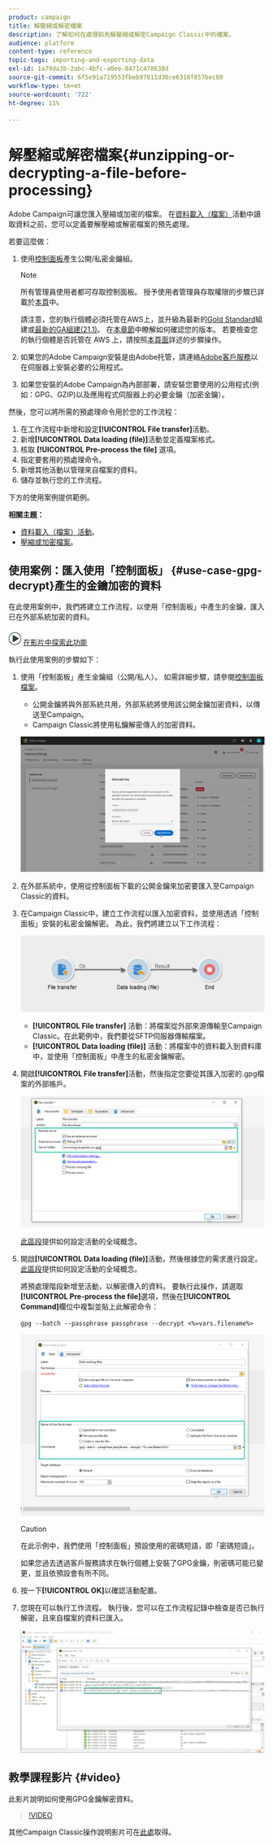 ```yaml
---
product: campaign
title: 解壓縮或解密檔案
description: 了解如何在處理前先解壓縮或解密Campaign Classic中的檔案。
audience: platform
content-type: reference
topic-tags: importing-and-exporting-data
exl-id: 1a79da3b-2abc-4bfc-a0ee-8471c478638d
source-git-commit: 6f5e91a719553fbeb97811d30ce6318f857bec80
workflow-type: tm+mt
source-wordcount: '722'
ht-degree: 11%

---
```


# 解壓縮或解密檔案{#unzipping-or-decrypting-a-file-before-processing}

Adobe Campaign可讓您匯入壓縮或加密的檔案。 在[資料載入（檔案）](../../workflow/using/data-loading--file-.md)活動中讀取資料之前，您可以定義要解壓縮或解密檔案的預先處理。

若要這麼做：

1. 使用[控制面板](https://experienceleague.adobe.com/docs/control-panel/using/instances-settings/gpg-keys-management.html#decrypting-data)產生公開/私密金鑰組。

   >[!NOTE]
   >
   >所有管理員使用者都可存取控制面板。 授予使用者管理員存取權限的步驟已詳載於[本頁](https://experienceleague.adobe.com/docs/control-panel/using/discover-control-panel/managing-permissions.html?lang=zh-Hant#discover-control-panel)中。
   >
   >請注意，您的執行個體必須托管在AWS上，並升級為最新的[Gold Standard](../../rn/using/gs-overview.md)組建或[最新的GA組建(21.1)](../../rn/using/latest-release.md)。 在[本章節](../../platform/using/launching-adobe-campaign.md#getting-your-campaign-version)中瞭解如何確認您的版本。 若要檢查您的執行個體是否託管在 AWS 上，請按照[本頁面](https://experienceleague.adobe.com/docs/control-panel/using/faq.html)詳述的步驟操作。

1. 如果您的Adobe Campaign安裝是由Adobe托管，請連絡[Adobe客戶服務](https://helpx.adobe.com/tw/enterprise/admin-guide.html/enterprise/using/support-for-experience-cloud.ug.html)以在伺服器上安裝必要的公用程式。
1. 如果您安裝的Adobe Campaign為內部部署，請安裝您要使用的公用程式(例如：GPG、GZIP)以及應用程式伺服器上的必要金鑰（加密金鑰）。

然後，您可以將所需的預處理命令用於您的工作流程：

1. 在工作流程中新增和設定&#x200B;**[!UICONTROL File transfer]**&#x200B;活動。
1. 新增&#x200B;**[!UICONTROL Data loading (file)]**&#x200B;活動並定義檔案格式。
1. 核取 **[!UICONTROL Pre-process the file]** 選項。
1. 指定要套用的預處理命令。
1. 新增其他活動以管理來自檔案的資料。
1. 儲存並執行您的工作流程。

下方的使用案例提供範例。

**相關主題：**

* [資料載入（檔案）活動](../../workflow/using/data-loading--file-.md)。
* [壓縮或加密檔案](../../workflow/using/how-to-use-workflow-data.md#zipping-or-encrypting-a-file)。

## 使用案例：匯入使用「控制面板」 {#use-case-gpg-decrypt}產生的金鑰加密的資料

在此使用案例中，我們將建立工作流程，以使用「控制面板」中產生的金鑰，匯入已在外部系統加密的資料。

![](assets/do-not-localize/how-to-video.png) [在影片中探索此功能](#video)

執行此使用案例的步驟如下：

1. 使用「控制面板」產生金鑰組（公開/私人）。 如需詳細步驟，請參閱[控制面板檔案](https://experienceleague.adobe.com/docs/control-panel/using/instances-settings/gpg-keys-management.html#decrypting-data)。

   * 公開金鑰將與外部系統共用，外部系統將使用該公開金鑰加密資料，以傳送至Campaign。
   * Campaign Classic將使用私鑰解密傳入的加密資料。

   ![](assets/gpg_generate.png)

1. 在外部系統中，使用從控制面板下載的公開金鑰來加密要匯入至Campaign Classic的資料。

1. 在Campaign Classic中，建立工作流程以匯入加密資料，並使用透過「控制面板」安裝的私密金鑰解密。 為此，我們將建立以下工作流程：

   ![](assets/gpg_import_workflow.png)

   * **[!UICONTROL File transfer]** 活動：將檔案從外部來源傳輸至Campaign Classic。在此範例中，我們要從SFTP伺服器傳輸檔案。
   * **[!UICONTROL Data loading (file)]** 活動：將檔案中的資料載入到資料庫中，並使用「控制面板」中產生的私密金鑰解密。

1. 開啟&#x200B;**[!UICONTROL File transfer]**&#x200B;活動，然後指定您要從其匯入加密的.gpg檔案的外部帳戶。

   ![](assets/gpg_key_transfer.png)

   [此區段](../../workflow/using/file-transfer.md)提供如何設定活動的全域概念。

1. 開啟&#x200B;**[!UICONTROL Data loading (file)]**&#x200B;活動，然後根據您的需求進行設定。 [此區段](../../workflow/using/data-loading--file-.md)提供如何設定活動的全域概念。

   將預處理階段新增至活動，以解密傳入的資料。 要執行此操作，請選取&#x200B;**[!UICONTROL Pre-process the file]**&#x200B;選項，然後在&#x200B;**[!UICONTROL Command]**&#x200B;欄位中複製並貼上此解密命令：

   `gpg --batch --passphrase passphrase --decrypt <%=vars.filename%>`

   ![](assets/gpg_load.png)

   >[!CAUTION]
   >
   >在此示例中，我們使用「控制面板」預設使用的密碼短語，即「密碼短語」。
   >
   >如果您過去透過客戶服務請求在執行個體上安裝了GPG金鑰，則密碼可能已變更，並且依預設會有所不同。

1. 按一下&#x200B;**[!UICONTROL OK]**&#x200B;以確認活動配置。

1. 您現在可以執行工作流程。 執行後，您可以在工作流程記錄中檢查是否已執行解密，且來自檔案的資料已匯入。

   ![](assets/gpg_run.png)

## 教學課程影片 {#video}

此影片說明如何使用GPG金鑰解密資料。

>[!VIDEO](https://video.tv.adobe.com/v/36482?quality=12)

其他Campaign Classic操作說明影片可在[此處](https://experienceleague.adobe.com/docs/campaign-classic-learn/tutorials/overview.html?lang=zh-Hant)取得。
